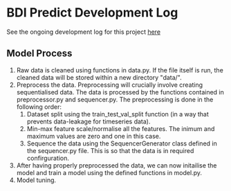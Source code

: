 # BDI Predict Development Log

See the ongoing development log for this project [here](https://open.substack.com/pub/leibnizianoptimist/p/bdi-prediction-model-development?r=hgyqx&utm_campaign=post&utm_medium=web)

## Model Process

1. Raw data is cleaned using functions in data.py. If the file itself is run, the cleaned data will be stored within a new directory "data/".
2. Preprocess the data. Preprocessing will crucially involve creating sequentialised data. The data is processed by the functions contained in  preprocessor.py and sequencer.py. The preprocessing is done in the following order:
    1. Dataset split using the train_test_val_split function (in a way that prevents data-leakage for timeseries data).
    2. Min-max feature scale/normalise all the features. The inimum and maximum values are zero and one in this case.
    3. Sequence the data using the SequencerGenerator class defined in the sequencer.py file. This is so that the data is in required confirguration.
3. After having properly preprocessed the data, we can now initailise the model and train a model using the defined functions in model.py.
4. Model tuning.
